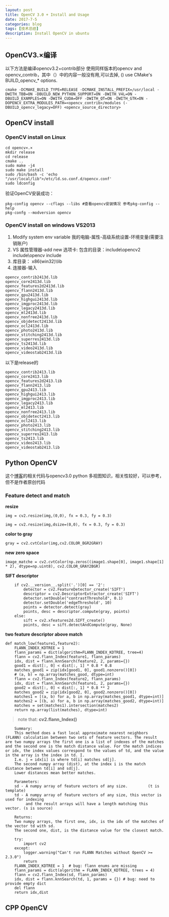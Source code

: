 ```yaml
---
layout: post
title: OpenCV 3.0 + Install and Usage
date: 2017-7-5
categories: blog
tags: [技术总结]
description: Install OpenCV in ubuntu
---
```


## OpenCV3.×编译
以下方法是编译opencv3.2+contrib部分 使用同样版本的opencv and
opencv_contrib，其中（）中的内容一般没有用,可以去掉, () use CMake's BUILD_opencv_* options.

```
cmake -DCMAKE_BUILD_TYPE=RELEASE -DCMAKE_INSTALL_PREFIX=/usr/local -DWITH_TBB=ON -DBUILD_NEW_PYTHON_SUPPORT=ON -DWITH_V4L=ON -DBUILD_EXAMPLES=ON -DWITH_CUDA=OFF -DWITH_QT=ON -DWITH_GTK=ON -DOPENCV_EXTRA_MODULES_PATH=<opencv_contrib>/modules (-DBUILD_opencv_legacy=OFF) <opencv_source_directory>
```

## OpenCV install

### OpenCV install on Linux

```
cd opencv×.×
mkdir release
cd release
cmake ..
sudo make -j4
sudo make install
sudo /bin/bash -c 'echo "/usr/local/lib">/etc/ld.so.conf.d/opencv.conf'
sudo ldconfig
```

验证OpenCV安装成功：

```
pkg-config opencv --cflags --libs #查看opencv安装情况 参考pkg-config --help
pkg-confg --modversion opencv
```

### OpenCV install on windows VS2013

1. Modify system env variable 我的电脑-属性-高级系统设置-环境变量(需要注销账户)
2. VS 属性管理器-add new 选项卡: 包含的目录：include\opencv2  include\opencv  include
3. 库目录： x86(win32)\lib
4. 连接器-输入

```opencv_calib3d2413d.lib
opencv_contrib2413d.lib
opencv_core2413d.lib
opencv_features2d2413d.lib
opencv_flann2413d.lib
opencv_gpu2413d.lib
opencv_highgui2413d.lib
opencv_imgproc2413d.lib
opencv_legacy2413d.lib
opencv_ml2413d.lib
opencv_nonfree2413d.lib
opencv_objdetect2413d.lib
opencv_ocl2413d.lib
opencv_photo2413d.lib
opencv_stitching2413d.lib
opencv_superres2413d.lib
opencv_ts2413d.lib
opencv_video2413d.lib
opencv_videostab2413d.lib
```

以下是release的
```opencv_calib3d2413.lib
opencv_contrib2413.lib
opencv_core2413.lib
opencv_features2d2413.lib
opencv_flann2413.lib
opencv_gpu2413.lib
opencv_highgui2413.lib
opencv_imgproc2413.lib
opencv_legacy2413.lib
opencv_ml2413.lib
opencv_nonfree2413.lib
opencv_objdetect2413.lib
opencv_ocl2413.lib
opencv_photo2413.lib
opencv_stitching2413.lib
opencv_superres2413.lib
opencv_ts2413.lib
opencv_video2413.lib
opencv_videostab2413.lib
```

## Python OpenCV

这个[博客](http://blog.csdn.net/wc781708249/article/details/78528920)的相关代码与opencv3.0 python 多视图知识，相关性较好，可以参考，但不是作者原创代码

### Feature detect and match
**resize**
```
img = cv2.resize(img,(0,0), fx = 0.3, fy = 0.3)
```

```
img = cv2.resize(img,dsize=(0,0), fx = 0.3, fy = 0.3)
```

**color to gray**
```
gray = cv2.cvtColor(img,cv2.COLOR_BGR2GRAY)
```
**new zero space**
```
image_matche = cv2.cvtColor(np.zeros((image1.shape[0], image1.shape[1] * 2), dtype=np.uint8), cv2.COLOR_GRAY2BGR)
```
**SIFT descriptor**

        if cv2.__version__.split('.')[0] == '2':
            detector = cv2.FeatureDetector_create('SIFT')
            descriptor = cv2.DescriptorExtractor_create('SIFT')
            detector.setDouble("contrastThreshold", 0.1)
            detector.setDouble('edgeThreshold', 10)
            points = detector.detect(gray)
            points, desc = descriptor.compute(gray, points)
        else:
            sift = cv2.xfeatures2d.SIFT_create()
            points, desc = sift.detectAndCompute(gray, None)

**two feature descriptor above match**

```
def match_low(feature1,feature2):
    FLANN_INDEX_KDTREE = 1
    flann_params = dict(algorithm=FLANN_INDEX_KDTREE, tree=4)
    flann = cv2.flann_Index(feature1, flann_params)
    idx, dist = flann.knnSearch(feature2, 2, params={})
    good1 = dist[:, 0] < dist[:, 1] * 0.8 * 0.8
    matches_good1 = zip(idx[good1, 0], good1.nonzero()[0])
    # (a, b) = np.array(matches_good, dtype=int)
    flann = cv2.flann_Index(feature2, flann_params)
    idx, dist = flann.knnSearch(feature1, 2, params={})
    good2 = dist[:, 0] < dist[:, 1] * 0.8 ** 2
    matches_good2 = zip(idx[good2, 0], good2.nonzero()[0])
    matches1 = [(a, b) for a, b in np.array(matches_good1, dtype=int)]
    matches2 = [(b, a) for a, b in np.array(matches_good2, dtype=int)]
    matches = set(matches1).intersection(matches2)
    return np.array(list(matches), dtype=int)
```

> note that:
**cv2.flann_Index()**

        Summary:
        This method does a fast local approximate nearest neighbors (FLANN) calculation between two sets of feature vectors. The result are two numpy arrays the first one is a list of indexes of the matches and the second one is the match distance value. For the match indices or idx, the index values correspond to the values of td, and the value in the array is the index in td. I.
        I.e. j = idx[i] is where td[i] matches sd[j].
        The second numpy array (dist), at the index i is the match distance between td[i] and sd[j].
        Lower distances mean better matches.

        Parameters:
        sd - A numpy array of feature vectors of any size.         (t is template)
        td - A numpy array of feature vectors of any size, this vector is used for indexing
             and the result arrays will have a length matching this vector. (s is source)

        Returns:
        Two numpy arrays, the first one, idx, is the idx of the matches of the vector td with sd.
        The second one, dist, is the distance value for the closest match.

        try:
            import cv2
        except:
            logger.warning("Can't run FLANN Matches without OpenCV >= 2.3.0")
            return
        FLANN_INDEX_KDTREE = 1  # bug: flann enums are missing
        flann_params = dict(algorithm = FLANN_INDEX_KDTREE, trees = 4)
        flann = cv2.flann_Index(sd, flann_params)
        idx, dist = flann.knnSearch(td, 1, params = {}) # bug: need to provide empty dict
        del flann
        return idx,dist


## CPP OpenCV
